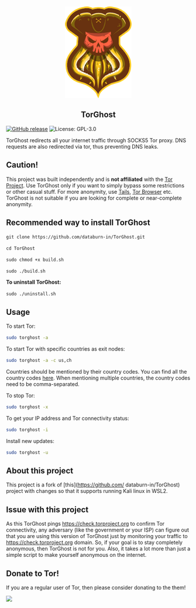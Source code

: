 
<p align="center">
  <img height="250" src="https://raw.githubusercontent.com/NandanDesai/res/master/torghost.png"> 
</p>
<h2 align="center">TorGhost</h2>

[![GitHub release](https://img.shields.io/github/v/release/databurn-in/TorGhost?include_prereleases)](https://github.com/databurn-in/TorGhost/releases) ![License: GPL-3.0](https://img.shields.io/github/license/databurn-in/TorGhost)

TorGhost redirects all your internet traffic through SOCKS5 Tor proxy. DNS requests are also redirected via tor, thus preventing DNS leaks.

## Caution!


This project was built independently and is **not affiliated** with the [Tor Project](https://www.torproject.org/). Use TorGhost only if you want to simply bypass some restrictions or other casual stuff. For more anonymity, use [Tails](https://tails.boum.org/), [Tor Browser](https://www.torproject.org/download/) etc. TorGhost is not suitable if you are looking for complete or near-complete anonymity.

## Recommended way to install TorGhost


`git clone https://github.com/databurn-in/TorGhost.git`

`cd TorGhost`

`sudo chmod +x build.sh`

`sudo ./build.sh`

**To uninstall TorGhost:**

`sudo ./uninstall.sh`

## Usage


To start Tor: 
```bash 
sudo torghost -a
```

To start Tor with specific countries as exit nodes: 
```bash 
sudo torghost -a -c us,ch
```
Countries should be mentioned by their country codes. You can find all the country codes [here](https://github.com/databurn-in/TorGhost/blob/master/exitnodes.csv). When mentioning multiple countries, the country codes need to be comma-separated.


To stop Tor: 
```bash 
sudo torghost -x
```

To get your IP address and Tor connectivity status:
```bash 
sudo torghost -i
```

Install new updates:
```bash 
sudo torghost -u
```

## About this project


This project is a fork of [this](https://github.com/ databurn-in/TorGhost) project with changes so that it supports running Kali linux in WSL2.

## Issue with this project

As this TorGhost pings https://check.torproject.org to confirm Tor connectivity, any adversary (like the government or your ISP) can figure out that you are using this version of TorGhost just by monitoring your traffic to https://check.torproject.org domain. So, if your goal is to stay completely anonymous, then TorGhost is not for you. Also, it takes a lot more than just a simple script to make yourself anonymous on the internet.


## Donate to Tor!

If you are a regular user of Tor, then please consider donating to the them!

<a href="https://donate.torproject.org/">
  <img src="https://raw.githubusercontent.com/TheTorProject/tor-media/master/Support/Support_Small_Purple.png"> 
</a>
